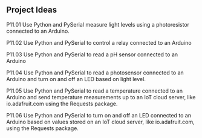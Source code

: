 
## Project Ideas
P11.01 Use Python and  PySerial measure light levels using a photoresistor connected to an Arduino.

P11.02 Use Python and PySerial to  control a relay connected to an Arduino

P11.03 Use Python and PySerial to  read a pH sensor connected to an Arduino

P11.04 Use Python and PySerial to read a photosensor connected to an Arduino and turn on and off an LED based on light level.


P11.05 Use Python and PySerial to read a temperature connected to an Arduino and send temperature measurements up to an IoT cloud server, like io.adafruit.com using the Requests package.

P11.06 Use Python and PySerial to turn on and off an LED connected to an Arduino based on values stored on an IoT cloud server, like io.adafruit.com, using the Requests package.
 

